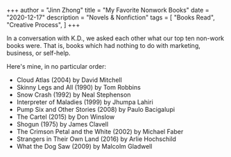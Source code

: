 +++
author = "Jinn Zhong"
title = "My Favorite Nonwork Books"
date = "2020-12-17"
description = "Novels & Nonfiction"
tags = [
    "Books Read",
    "Creative Process",
]
+++

In a conversation with K.D., we asked each other what our top ten non-work books were. That is, books which had nothing to do with marketing, business, or self-help.

Here's mine, in no particular order:

* Cloud Atlas (2004) by David Mitchell
* Skinny Legs and All (1990) by Tom Robbins
* Snow Crash (1992) by Neal Stephenson
* Interpreter of Maladies (1999) by Jhumpa Lahiri
* Pump Six and Other Stories (2008) by Paulo Bacigalupi
* The Cartel (2015) by Don Winslow
* Shogun (1975) by James Clavell
* The Crimson Petal and the White (2002) by Michael Faber
* Strangers in Their Own Land (2016) by Arlie Hochschild
* What the Dog Saw (2009) by Malcolm Gladwell

